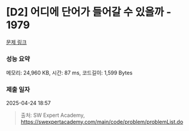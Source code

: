 # [D2] 어디에 단어가 들어갈 수 있을까 - 1979 

[문제 링크](https://swexpertacademy.com/main/code/problem/problemDetail.do?contestProbId=AV5PuPq6AaQDFAUq) 

### 성능 요약

메모리: 24,960 KB, 시간: 87 ms, 코드길이: 1,599 Bytes

### 제출 일자

2025-04-24 18:57



> 출처: SW Expert Academy, https://swexpertacademy.com/main/code/problem/problemList.do